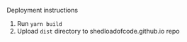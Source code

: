 Deployment instructions

1. Run `yarn build`
2. Upload `dist` directory to shedloadofcode.github.io repo